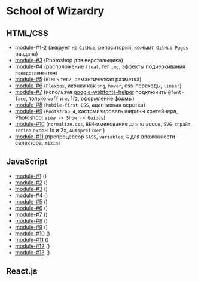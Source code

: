 # School of Wizardry

## HTML/CSS
- [module-#1-2](https://github.com/Inpulsgor/Hogwarts/tree/master/Markup/module-01-02) (аккаунт на `GitHub`, репозиторий, коммит, `GitHub Pages` раздача)
- [module-#3](https://github.com/Inpulsgor/Hogwarts/tree/master/Markup/module-03) (Photoshop для верстальщика)
- [module-#4](https://github.com/Inpulsgor/Hogwarts/tree/master/Markup/module-04) (расположение `float`, тег `img`, эффекты подчеркивания `псевдоэлементом`)
- [module-#5](https://github.com/Inpulsgor/Hogwarts/tree/master/Markup/module-05) (`HTML5` теги, семантическая разметка)
- [module-#6](https://github.com/Inpulsgor/Hogwarts/tree/master/Markup/module-06) (`Flexbox`, иконки как `png`, `hover`, css-переходы, `linear`)
- [module-#7](https://github.com/Inpulsgor/Hogwarts/tree/master/Markup/module-07) (используя [google-webfonts-helper](https://google-webfonts-helper.herokuapp.com/fonts) подключить `@font-face`, только `woff` и `woff2`, оформление формы)
- [module-#8](https://github.com/Inpulsgor/Hogwarts/tree/master/Markup/module-08) (`Mobile-first CSS`, адаптивная верстка)
- [module-#9](https://github.com/Inpulsgor/Hogwarts/tree/master/Markup/module-09) (`Bootstrap 4`, каcтомизировать ширины контейнера, Photoshop: `View -> Show -> Guides`)
- [module-#10](https://github.com/Inpulsgor/Hogwarts/tree/master/Markup/module-10) (`normalize.css`, `BEM`-именование для классов, `SVG-спрайт`, `retina` экран 1x и 2x, `Autoprefixer` )
- [module-#11](https://github.com/Inpulsgor/Hogwarts/tree/master/Markup/module-11) (препроцессор `SASS`, `variables`, `&` для вложенности селектора, `mixins`
## JavaScript
- [module-#1]() ()
- [module-#2]() ()
- [module-#3]() ()
- [module-#4]() ()
- [module-#5]() ()
- [module-#6]() ()
- [module-#7]() ()
- [module-#8]() ()
- [module-#9]() ()
- [module-#10]() ()
- [module-#11]() ()
- [module-#12]() ()
- [module-#13]() ()
## React.js

